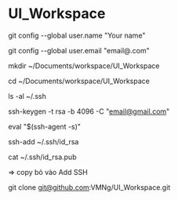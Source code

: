 # UI_Workspace
git config --global user.name "Your name"

git config --global user.email "email@.com"

mkdir ~/Documents/workspace/UI_Workspace

cd ~/Documents/workspace/UI_Workspace

ls -al ~/.ssh

ssh-keygen -t rsa -b 4096 -C "email@gmail.com"

eval "$(ssh-agent -s)"

ssh-add ~/.ssh/id_rsa

cat ~/.ssh/id_rsa.pub

=> copy bỏ vào Add SSH 

git clone git@github.com:VMNg/UI_Workspace.git


